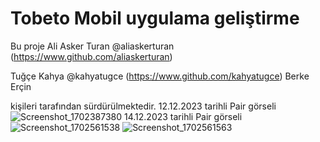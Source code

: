 # Tobeto Mobil uygulama geliştirme

Bu proje
Ali Asker Turan @aliaskerturan
(https://www.github.com/aliaskerturan)

Tuğçe Kahya @kahyatugce
(https://www.github.com/kahyatugce)
Berke Erçin

kişileri tarafından sürdürülmektedir.
12.12.2023 tarihli Pair görseli
![Screenshot_1702387380](https://github.com/berkeercin/tobetomobileapp/assets/66337552/59cafad1-09b8-4b26-9377-7a8f90a5408e)
14.12.2023 tarihli Pair görseli
![Screenshot_1702561538](https://github.com/berkeercin/tobetomobileapp/assets/66337552/f336cdc3-00aa-4d9d-8408-59d4d5c5545f)
![Screenshot_1702561563](https://github.com/berkeercin/tobetomobileapp/assets/66337552/3c2e1934-ea14-47ce-ab59-29a4d73bf52f)
